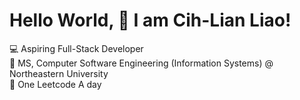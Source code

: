  # Hello World, 👋 I am Cih-Lian Liao!

💻 Aspiring Full-Stack Developer  
🌱 MS, Computer Software Engineering (Information Systems) @ Northeastern University  
👀 One Leetcode A day

<!---
cih-lian-liao/cih-lian-liao is a ✨ special ✨ repository because its `README.md` (this file) appears on your GitHub profile.
You can click the Preview link to take a look at your changes.
--->
